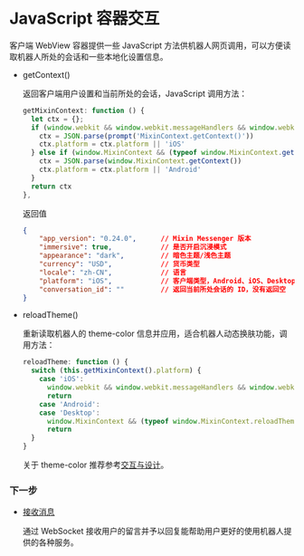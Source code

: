 # JavaScript 容器交互

客户端 WebView 容器提供一些 JavaScript 方法供机器人网页调用，可以方便读取机器人所处的会话和一些本地化设置信息。

- getContext()
  
  返回客户端用户设置和当前所处的会话，JavaScript 调用方法：
  
  ```js
  getMixinContext: function () {
    let ctx = {};
    if (window.webkit && window.webkit.messageHandlers && window.webkit.messageHandlers.MixinContext) {
      ctx = JSON.parse(prompt('MixinContext.getContext()'))
      ctx.platform = ctx.platform || 'iOS'
    } else if (window.MixinContext && (typeof window.MixinContext.getContext === 'function')) {
      ctx = JSON.parse(window.MixinContext.getContext())
      ctx.platform = ctx.platform || 'Android'
    }
    return ctx
  },
  ```

  返回值

  ```json
  {                 
      "app_version": "0.24.0",      // Mixin Messenger 版本
      "immersive": true,            // 是否开启沉浸模式
      "appearance": "dark",         // 暗色主题/浅色主题
      "currency": "USD",            // 货币类型
      "locale": "zh-CN",            // 语言
      "platform": "iOS",            // 客户端类型，Android、iOS、Desktop
      "conversation_id": ""         // 返回当前所处会话的 ID，没有返回空 
  }
  ```

- reloadTheme()

  重新读取机器人的 theme-color 信息并应用，适合机器人动态换肤功能，调用方法：

  ```js
  reloadTheme: function () {
    switch (this.getMixinContext().platform) {
      case 'iOS':
        window.webkit && window.webkit.messageHandlers && window.webkit.messageHandlers.reloadTheme && window.webkit.messageHandlers.reloadTheme.postMessage('');
        return
      case 'Android':
      case 'Desktop':
        window.MixinContext && (typeof window.MixinContext.reloadTheme === 'function') && window.MixinContext.reloadTheme()
        return
    }
  }
  ```

  关于 theme-color 推荐参考[交互与设计](../design/overview)。

### 下一步

- [接收消息](./websocket)

  通过 WebSocket 接收用户的留言并予以回复能帮助用户更好的使用机器人提供的各种服务。

